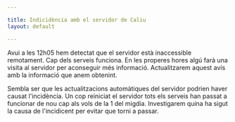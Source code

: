 ```yaml
---

title: Indicidència amb el servidor de Caliu
layout: default

---
```


Avui a les 12h05 hem detectat que el servidor està inaccessible remotament. Cap dels serveis funciona. En les properes hores algú farà una visita al servidor per aconseguir més informació. Actualitzarem aquest avís amb la informació que anem obtenint.

Sembla ser que les actualitzacions automàtiques del servidor podrien haver causat l'incidència. Un cop reiniciat el servidor tots els serveis han passat a funcionar de nou cap als vols de la 1 del migdia. Investigarem quina ha sigut la causa de l'incidicent per evitar que torni a passar.
